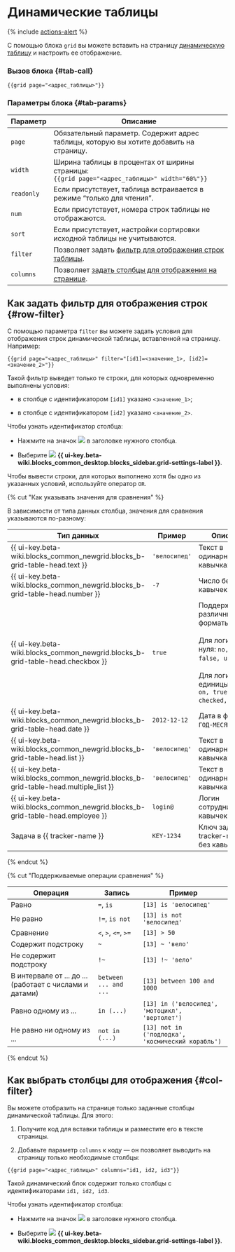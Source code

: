 # Динамические таблицы

{% include [actions-alert](../../_includes/wiki/actions-alert.md) %}

С помощью блока `grid` вы можете вставить на страницу [динамическую таблицу](../create-grid.md) и настроить ее отображение.

### Вызов блока {#tab-call}

```
{{grid page="<адрес_таблицы>"}}
```


### Параметры блока {#tab-params}

Параметр | Описание
--- | ---
`page` | Обязательный параметр. Содержит адрес таблицы, которую вы хотите добавить на страницу.
`width` | Ширина таблицы в процентах от ширины страницы:<br>`{{grid page="<адрес_таблицы>" width="60%"}}`
`readonly` | Если присутствует, таблица встраивается в режиме <q>только для чтения</q>.
`num` | Если присутствует, номера строк таблицы не отображаются.
`sort` | Если присутствует, настройки сортировки исходной таблицы не учитываются.
`filter` | Позволяет задать [фильтр для отображения строк таблицы](#row-filter).
`columns` | Позволяет [задать столбцы для отображения на странице](#col-filter).

## Как задать фильтр для отображения строк {#row-filter}

С помощью параметра `filter` вы можете задать условия для отображения строк динамической таблицы, вставленной на страницу. Например:

```
{{grid page="<адрес_таблицы>" filter="[id1]=<значение_1>, [id2]=<значение_2>"}}
```

Такой фильтр выведет только те строки, для которых одновременно выполнены условия:

- в столбце с идентификатором `[id1]` указано `<значение_1>`;

- в столбце с идентификатором `[id2]` указано `<значение_2>`.

Чтобы узнать идентификатор столбца: 

* Нажмите на значок ![](../../_assets/wiki/svg/actions-icon.svg) в заголовке нужного столбца.

* Выберите ![](../../_assets/wiki/table-settings-footer.png) **{{ ui-key.beta-wiki.blocks_common_desktop.blocks_sidebar.grid-settings-label }}**.

Чтобы вывести строки, для которых выполнено хотя бы одно из указанных условий, используйте оператор `OR`.

{% cut "Как указывать значения для сравнения" %}

В зависимости от типа данных столбца, значения для сравнения указываются по-разному:

Тип данных | Пример | Описание
--- | --- | ---
{{ ui-key.beta-wiki.blocks_common_newgrid.blocks_b-grid-table-head.text }} | `'велосипед'` | Текст в одинарных кавычках.
{{ ui-key.beta-wiki.blocks_common_newgrid.blocks_b-grid-table-head.number }} | `-7` | Число без кавычек.
{{ ui-key.beta-wiki.blocks_common_newgrid.blocks_b-grid-table-head.checkbox }} | `true` | Поддерживаются различные форматы записи.<br><br>Для логического нуля: `no, off, false, unchecked`.<br><br>Для логической единицы: `yes, on, true, checked, done`.
{{ ui-key.beta-wiki.blocks_common_newgrid.blocks_b-grid-table-head.date }} | `2012-12-12` | Дата в формате `ГОД-МЕСЯЦ-ДЕНЬ`.
{{ ui-key.beta-wiki.blocks_common_newgrid.blocks_b-grid-table-head.list }} | `'велосипед'` | Текст в одинарных кавычках.
{{ ui-key.beta-wiki.blocks_common_newgrid.blocks_b-grid-table-head.multiple_list }} | `'велосипед'` | Текст в одинарных кавычках.
{{ ui-key.beta-wiki.blocks_common_newgrid.blocks_b-grid-table-head.employee }} | `login@` | Логин сотрудника без кавычек.
Задача в {{ tracker-name }} | `KEY-1234` | Ключ задачи в {{ tracker-name }} без кавычек.

{% endcut %}

{% cut "Поддерживаемые операции сравнения" %}

Операция | Запись | Пример
--- | --- | ---
Равно | `=`, `is` | `[13] is 'велосипед'`
Не равно | `!=`, `is not` | `[13] is not 'велосипед'`
Сравнение | `<`, `>`, `<=`, `>=` | `[13] > 50 `
Содержит подстроку | `~` | `[13] ~ 'вело'`
Не содержит подстроку | `!~` | `[13] !~ 'вело'`
В интервале от ... до ... (работает с числами и датами) | `between ... and ...` | `[13] between 100 and 1000`
Равно одному из ... | `in (...)` | `[13] in ('велосипед', 'мотоцикл', 'вертолет')`
Не равно ни одному из ... | `not in (...)` | `[13] not in ('подлодка', 'космический корабль')`

{% endcut %}

## Как выбрать столбцы для отображения {#col-filter}

Вы можете отобразить на странице только заданные столбцы динамической таблицы. Для этого:

1. Получите код для вставки таблицы и разместите его в тексте страницы.

1. Добавьте параметр `columns` к коду — он позволяет выводить на страницу только необходимые столбцы:

```
{{grid page="<адрес_таблицы>" columns="id1, id2, id3"}}
```
Такой динамический блок содержит только столбцы с идентификаторами `id1, id2, id3`.

Чтобы узнать идентификатор столбца: 

* Нажмите на значок ![](../../_assets/wiki/svg/actions-icon.svg) в заголовке нужного столбца.

* Выберите ![](../../_assets/wiki/table-settings-footer.png) **{{ ui-key.beta-wiki.blocks_common_desktop.blocks_sidebar.grid-settings-label }}**.